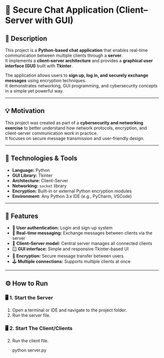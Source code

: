# 💬 Secure Chat Application (Client–Server with GUI)

## 📖 Description
This project is a **Python-based chat application** that enables real-time communication between multiple clients through a **server**.  
It implements a **client–server architecture** and provides a **graphical user interface (GUI)** built with **Tkinter**.

The application allows users to **sign up, log in, and securely exchange messages** using encryption techniques.  
It demonstrates networking, GUI programming, and cybersecurity concepts in a simple yet powerful way.

---

## 💡 Motivation
This project was created as part of a **cybersecurity and networking exercise** to better understand how network protocols, encryption, and client-server communication work in practice.  
It focuses on secure message transmission and user-friendly design.

---

## 🧰 Technologies & Tools
- **Language:** Python  
- **GUI Library:** Tkinter  
- **Architecture:** Client–Server  
- **Networking:** `socket` library  
- **Encryption:** Built-in or external Python encryption modules  
- **Environment:** Any Python 3.x IDE (e.g., PyCharm, VSCode)

---

## 🚀 Features
- 🔐 **User authentication:** Login and sign-up system  
- 💬 **Real-time messaging:** Exchange messages between clients via the server  
- 🧱 **Client–Server model:** Central server manages all connected clients  
- 🪟 **GUI interface:** Simple and responsive Tkinter-based UI  
- 🧠 **Encryption:** Secure message transfer between users  
- 🕹️ **Multiple connections:** Supports multiple clients at once

---

## ⚙️ How to Run

### 🖥️ 1. Start the Server
1. Open a terminal or IDE and navigate to the project folder.  
2. Run the server file. 

### 🖥️ 2. Start The Client/Clients   
2. Run the client file. 

   
   python server.py
